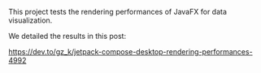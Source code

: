 This project tests the rendering performances of JavaFX for data visualization.

We detailed the results in this post:

https://dev.to/gz_k/jetpack-compose-desktop-rendering-performances-4992
